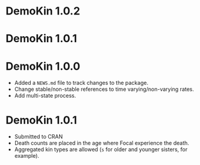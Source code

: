 # DemoKin 1.0.2

# DemoKin 1.0.1

# DemoKin 1.0.0

* Added a `NEWS.md` file to track changes to the package.
* Change stable/non-stable references to time varying/non-varying rates.
* Add multi-state process.

# DemoKin 1.0.1
* Submitted to CRAN
* Death counts are placed in the age where Focal experience the death.
* Aggregated kin types are allowed (`s` for older and younger sisters, for example).
